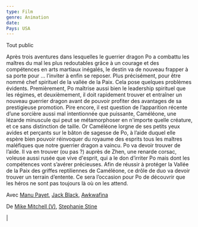 ```yaml
---
type: Film
genre: Animation
date: 
Pays: USA
---
```



Tout public

Après trois aventures dans lesquelles le guerrier dragon Po a combattu les maîtres du mal les plus redoutables grâce à un courage et des compétences en arts martiaux inégalés, le destin va de nouveau frapper à sa porte pour … l’inviter à enfin se reposer. Plus précisément, pour être nommé chef spirituel de la vallée de la Paix. Cela pose quelques problèmes évidents. Premièrement, Po maîtrise aussi bien le leadership spirituel que les régimes, et deuxièmement, il doit rapidement trouver et entraîner un nouveau guerrier dragon avant de pouvoir profiter des avantages de sa prestigieuse promotion. Pire encore, il est question de l’apparition récente d’une sorcière aussi mal intentionnée que puissante, Caméléone, une lézarde minuscule qui peut se métamorphoser en n'importe quelle créature, et ce sans distinction de taille. Or Caméléone lorgne de ses petits yeux avides et perçants sur le bâton de sagesse de Po, à l’aide duquel elle espère bien pouvoir réinvoquer du royaume des esprits tous les maîtres maléfiques que notre guerrier dragon a vaincu. Po va devoir trouver de l’aide. Il va en trouver (ou pas ?) auprès de Zhen, une renarde corsac, voleuse aussi rusée que vive d'esprit, qui a le don d’irriter Po mais dont les compétences vont s’avérer précieuses. Afin de réussir à protéger la Vallée de la Paix des griffes reptiliennes de Caméléone, ce drôle de duo va devoir trouver un terrain d’entente. Ce sera l’occasion pour Po de découvrir que les héros ne sont pas toujours là où on les attend.



Avec [Manu Payet](https://www.allocine.fr/personne/fichepersonne_gen_cpersonne=208460.html), [Jack Black](https://www.allocine.fr/personne/fichepersonne_gen_cpersonne=21971.html), [Awkwafina](https://www.allocine.fr/personne/fichepersonne_gen_cpersonne=760789.html)

De [Mike Mitchell (V)](https://www.allocine.fr/personne/fichepersonne_gen_cpersonne=68822.html), [Stephanie Stine](https://www.allocine.fr/personne/fichepersonne_gen_cpersonne=996191.html)

|